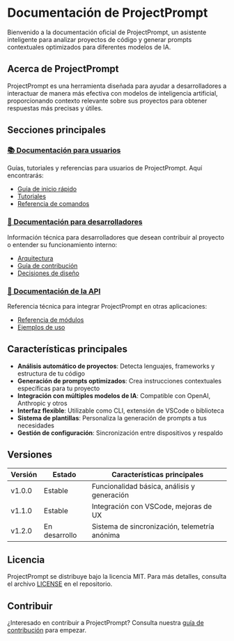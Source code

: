 # Documentación de ProjectPrompt

Bienvenido a la documentación oficial de ProjectPrompt, un asistente inteligente para analizar proyectos de código y generar prompts contextuales optimizados para diferentes modelos de IA.

## Acerca de ProjectPrompt

ProjectPrompt es una herramienta diseñada para ayudar a desarrolladores a interactuar de manera más efectiva con modelos de inteligencia artificial, proporcionando contexto relevante sobre sus proyectos para obtener respuestas más precisas y útiles.

## Secciones principales

### [📚 Documentación para usuarios](./user/README.md)

Guías, tutoriales y referencias para usuarios de ProjectPrompt. Aquí encontrarás:
- [Guía de inicio rápido](./user/guides/quick_start.md)
- [Tutoriales](./user/tutorials/README.md)
- [Referencia de comandos](./user/reference/commands.md)

### [🔧 Documentación para desarrolladores](./developer/README.md)

Información técnica para desarrolladores que desean contribuir al proyecto o entender su funcionamiento interno:
- [Arquitectura](./developer/architecture/README.md)
- [Guía de contribución](./developer/contributing/README.md)
- [Decisiones de diseño](./developer/design/README.md)

### [🔌 Documentación de la API](./api/README.md)

Referencia técnica para integrar ProjectPrompt en otras aplicaciones:
- [Referencia de módulos](./api/reference/)
- [Ejemplos de uso](./api/examples/)

## Características principales

- **Análisis automático de proyectos**: Detecta lenguajes, frameworks y estructura de tu código
- **Generación de prompts optimizados**: Crea instrucciones contextuales específicas para tu proyecto
- **Integración con múltiples modelos de IA**: Compatible con OpenAI, Anthropic y otros
- **Interfaz flexible**: Utilizable como CLI, extensión de VSCode o biblioteca
- **Sistema de plantillas**: Personaliza la generación de prompts a tus necesidades
- **Gestión de configuración**: Sincronización entre dispositivos y respaldo

## Versiones

| Versión | Estado | Características principales |
|---------|--------|----------------------------|
| v1.0.0  | Estable | Funcionalidad básica, análisis y generación |
| v1.1.0  | Estable | Integración con VSCode, mejoras de UX |
| v1.2.0  | En desarrollo | Sistema de sincronización, telemetría anónima |

## Licencia

ProjectPrompt se distribuye bajo la licencia MIT. Para más detalles, consulta el archivo [LICENSE](../LICENSE) en el repositorio.

## Contribuir

¿Interesado en contribuir a ProjectPrompt? Consulta nuestra [guía de contribución](./developer/contributing/README.md) para empezar.
